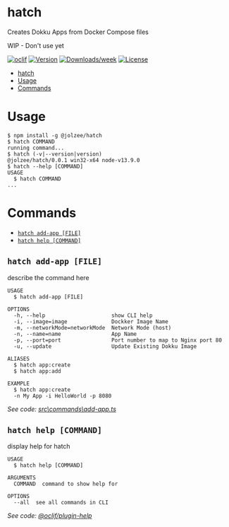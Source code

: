 # hatch

Creates Dokku Apps from Docker Compose files

WIP - Don't use yet

[![oclif](https://img.shields.io/badge/cli-oclif-brightgreen.svg)](https://oclif.io)
[![Version](https://img.shields.io/npm/v/hatch.svg)](https://npmjs.org/package/hatch)
[![Downloads/week](https://img.shields.io/npm/dw/hatch.svg)](https://npmjs.org/package/hatch)
[![License](https://img.shields.io/npm/l/hatch.svg)](https://github.com/jolzee/hatch/blob/master/package.json)

<!-- toc -->
* [hatch](#hatch)
* [Usage](#usage)
* [Commands](#commands)
<!-- tocstop -->

# Usage

<!-- usage -->
```sh-session
$ npm install -g @jolzee/hatch
$ hatch COMMAND
running command...
$ hatch (-v|--version|version)
@jolzee/hatch/0.0.1 win32-x64 node-v13.9.0
$ hatch --help [COMMAND]
USAGE
  $ hatch COMMAND
...
```
<!-- usagestop -->

# Commands

<!-- commands -->
* [`hatch add-app [FILE]`](#hatch-add-app-file)
* [`hatch help [COMMAND]`](#hatch-help-command)

## `hatch add-app [FILE]`

describe the command here

```
USAGE
  $ hatch add-app [FILE]

OPTIONS
  -h, --help                     show CLI help
  -i, --image=image              Dockker Image Name
  -m, --networkMode=networkMode  Network Mode (host)
  -n, --name=name                App Name
  -p, --port=port                Port number to map to Nginx port 80
  -u, --update                   Update Existing Dokku Image

ALIASES
  $ hatch app:create
  $ hatch app:add

EXAMPLE
  $ hatch app:create
  -n My App -i HelloWorld -p 8080
```

_See code: [src\commands\add-app.ts](https://github.com/jolzee/hatch/blob/v0.0.1/src\commands\add-app.ts)_

## `hatch help [COMMAND]`

display help for hatch

```
USAGE
  $ hatch help [COMMAND]

ARGUMENTS
  COMMAND  command to show help for

OPTIONS
  --all  see all commands in CLI
```

_See code: [@oclif/plugin-help](https://github.com/oclif/plugin-help/blob/v2.2.3/src\commands\help.ts)_
<!-- commandsstop -->
